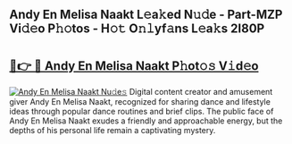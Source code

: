 ## Andy En Melisa Naakt L𝚎a𝚔ed N𝚞𝚍e - Part-MZP Vi𝚍𝚎o P𝚑𝚘tos - H𝚘𝚝 O𝚗𝚕yf𝚊ns L𝚎a𝚔s 2I80P

# <h2><a href="http://kf196do.oniu.top/?m=Andy+En+Melisa+Naakt">🔗👉 🔴 Andy En Melisa Naakt P𝚑ot𝚘𝚜 V𝚒d𝚎o</a></h2>

[![Andy En Melisa Naakt Nu𝚍e𝚜](https://i.imgur.com/0qMVB7G.gif)](http://kf196do.oniu.top/?m=Andy+En+Melisa+Naakt)
Digital content creator and amusement giver Andy En Melisa Naakt, recognized for sharing dance and lifestyle ideas through popular dance routines and brief clips. The public face of Andy En Melisa Naakt exudes a friendly and approachable energy, but the depths of his personal life remain a captivating mystery.  
